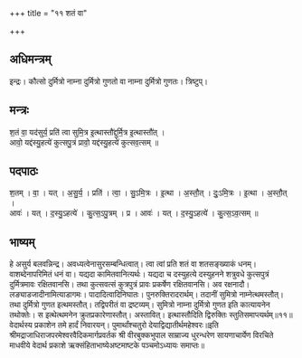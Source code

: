 +++
title = "११ शतं वा"

+++
## अधिमन्त्रम्
इन्द्रः। कौत्सो दुर्मित्रो नाम्ना दुर्मित्रो गुणतो वा नाम्ना दुर्मित्रो गुणतः। त्रिष्टुप्।

## मन्त्रः
श॒तं वा॒ यद॑सुर्य॒ प्रति॑ त्वा सुमि॒त्र इ॒त्थास्तौ॑द्दुर्मि॒त्र इ॒त्थास्तौ॑त् ।  
आवो॒ यद्द॑स्यु॒हत्ये॑ कुत्सपु॒त्रं प्रावो॒ यद्द॑स्यु॒हत्ये॑ कुत्सव॒त्सम् ॥

## पदपाठः
श॒तम् । वा॒ । यत् । अ॒सु॒र्य॒ । प्रति॑ । त्वा॒ । सु॒ऽमि॒त्रः । इ॒त्था । अ॒स्तौ॒त् । दुः॒ऽमि॒त्रः । इ॒त्था । अ॒स्तौ॒त् ।  
आवः॑ । यत् । द॒स्यु॒ऽहत्ये॑ । कु॒त्स॒ऽपु॒त्रम् । प्र । आवः॑ । यत् । द॒स्यु॒ऽहत्ये॑ । कु॒त्स॒ऽव॒त्सम् ॥

## भाष्यम्
हे असुर्य बलवन्निन्द्र। अवध्यत्वेनासुरसम्बन्धित्वात्। त्वा त्वां प्रति शतं वा शतसङ्ख्याकं धनम्। वाशब्देनापरिमितं धनं वा। यद्यदा कामितवानित्यर्थः। यद्यदा च दस्युहत्ये दस्युहनने शत्रुवधे कुत्सपुत्रं दुर्मित्रमावः रक्षितवानसि। तथा कुत्सवत्सं कुत्रपुत्रं प्रावः प्रकर्षेण रक्षितवानसि। अव रक्षनादौ। लङ्याडजादीनामित्याडागमः। पादादित्वादिनिघातः। पुनरुक्तिरादरार्थम्। तदानीं सुमित्रो नाम्नेत्थमस्तौत्। तथा दुर्मित्रो गुणत इत्थमस्तौत्। तद्विपरीतं वा द्रष्टव्यम्। सुमित्रो नाम्ना दुर्मित्रो गुणत इति कात्यायनेन तथोक्तेः। स इत्थेत्थमनेन क्रुतप्रकारेणास्तौत्। अस्तावित्। इत्थास्तौदिति द्विरुक्तिः स्तुतिसमाप्त्यर्थम्॥११॥वेदार्थस्य प्रकाशेन तमे हार्दं निवारयन्। पुमार्थांश्चतुरो देयाद्विद्यातीर्थमहेश्वरः॥इति श्रीमद्राजाधिराजपरमेश्वरवैदिकमार्गप्रवर्तक श्री वीरबुक्कभुपाल साम्राज्य धुरन्धरेण सायणाचार्येण विरचिते माधवीये वेदार्थ प्रकाशे ऋक्संहिताभाष्येअष्टमाष्टके पञ्चमोऽध्यायः समाप्तः॥